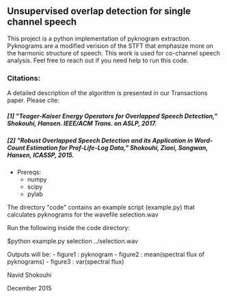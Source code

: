 ## Unsupervised overlap detection for single channel speech
This project is a python implementation of pyknogram extraction. 
Pyknograms are a modified verision of the STFT that emphasize more on
the harmonic structure of speech. 
This work is used for co-channel speech analysis. 
Feel free to reach out if you need help to run this code. 

### Citations:
A detailed description of the algorithm is presented in our Transactions paper. Please cite:

##### [1] "Teager-Kaiser Energy Operators for Overlapped Speech Detection," Shokouhi, Hansen. IEEE/ACM Trans. on ASLP, 2017. <br/>
##### [2] "Robust Overlapped Speech Detection and its Application in Word-Count Estimation for Prof-Life-Log Data," Shokouhi, Ziaei, Sangwan, Hansen, ICASSP, 2015. <br/>

- Prereqs:
    - numpy
    - scipy
    - pylab

The directory "code" contains an example script (example.py) that calculates pyknograms 
for the wavefile selection.wav

Run the following inside the code directory:

$python example.py selection ../selection.wav

Outputs will be:
    - figure1 : pyknogram
    - figure2 : mean(spectral flux of pyknograms)
    - figure3 : var(spectral flux)

Navid Shokouhi

December 2015
